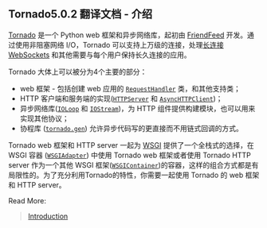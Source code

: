 ## Tornado5.0.2 翻译文档 - 介绍

[Tornado](http://www.tornadoweb.org/) 是一个 Python web 框架和异步网络库，起初由 [FriendFeed](http://friendfeed.com/) 开发。通过使用非阻塞网络 I/O，Tornado 可以支持上万级的连接，处理[长连接](http://en.wikipedia.org/wiki/Push_technology#Long_polling) [WebSockets](http://en.wikipedia.org/wiki/WebSocket) 和其他需要与每个用户保持长久连接的应用。

Tornado 大体上可以被分为4个主要的部分：

- web 框架 - 包括创建 web 应用的 [`RequestHandler`]() 类，和其他支持类；
- HTTP 客户端和服务端的实现([`HTTPServer`]() 和 [`AsyncHTTPClient`]())；
- 异步网络库([`IOLoop`]() 和 [`IOStream`]())，为 HTTP 组件提供构建模块，也可以用来实现其他协议；
- 协程库 ([`tornado.gen`]()) 允许异步代码写的更直接而不用链式回调的方式。

Tornado web 框架和 HTTP server 一起为 [WSGI](http://www.python.org/dev/peps/pep-3333/) 提供了一个全栈式的选择，在 WSGI 容器 ([`WSGIAdapter`]()) 中使用 Tornado web 框架或者使用 Tornado HTTP server 作为一个其他 WSGI 框架([`WSGIContainer`]())的容器，这样的组合方式都是有局限性的。为了充分利用Tornado的特性，你需要一起使用 Tornado 的 web 框架和 HTTP server。



Read More:

> [Introduction](http://www.tornadoweb.org/en/stable/guide/intro.html) 



